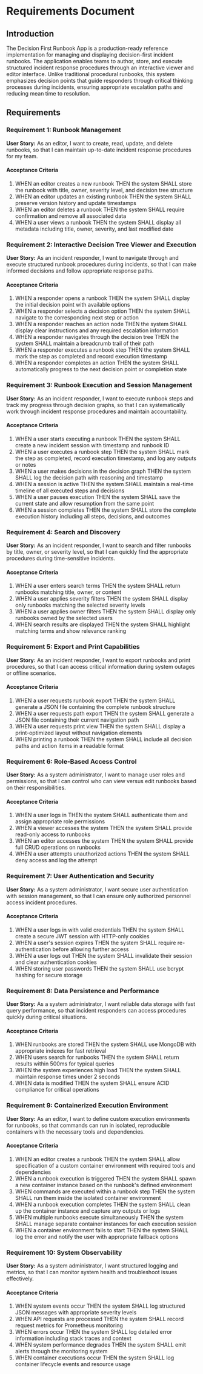 # Requirements Document

## Introduction

The Decision First Runbook App is a production-ready reference implementation for managing and displaying decision-first incident runbooks. The application enables teams to author, store, and execute structured incident response procedures through an interactive viewer and editor interface. Unlike traditional procedural runbooks, this system emphasizes decision points that guide responders through critical thinking processes during incidents, ensuring appropriate escalation paths and reducing mean time to resolution.

## Requirements

### Requirement 1: Runbook Management

**User Story:** As an editor, I want to create, read, update, and delete runbooks, so that I can maintain up-to-date incident response procedures for my team.

#### Acceptance Criteria

1. WHEN an editor creates a new runbook THEN the system SHALL store the runbook with title, owner, severity level, and decision tree structure
2. WHEN an editor updates an existing runbook THEN the system SHALL preserve version history and update timestamps
3. WHEN an editor deletes a runbook THEN the system SHALL require confirmation and remove all associated data
4. WHEN a user views a runbook THEN the system SHALL display all metadata including title, owner, severity, and last modified date

### Requirement 2: Interactive Decision Tree Viewer and Execution

**User Story:** As an incident responder, I want to navigate through and execute structured runbook procedures during incidents, so that I can make informed decisions and follow appropriate response paths.

#### Acceptance Criteria

1. WHEN a responder opens a runbook THEN the system SHALL display the initial decision point with available options
2. WHEN a responder selects a decision option THEN the system SHALL navigate to the corresponding next step or action
3. WHEN a responder reaches an action node THEN the system SHALL display clear instructions and any required escalation information
4. WHEN a responder navigates through the decision tree THEN the system SHALL maintain a breadcrumb trail of their path
5. WHEN a responder executes a runbook step THEN the system SHALL mark the step as completed and record execution timestamp
6. WHEN a responder completes an action THEN the system SHALL automatically progress to the next decision point or completion state

### Requirement 3: Runbook Execution and Session Management

**User Story:** As an incident responder, I want to execute runbook steps and track my progress through decision graphs, so that I can systematically work through incident response procedures and maintain accountability.

#### Acceptance Criteria

1. WHEN a user starts executing a runbook THEN the system SHALL create a new incident session with timestamp and runbook ID
2. WHEN a user executes a runbook step THEN the system SHALL mark the step as completed, record execution timestamp, and log any outputs or notes
3. WHEN a user makes decisions in the decision graph THEN the system SHALL log the decision path with reasoning and timestamp
4. WHEN a session is active THEN the system SHALL maintain a real-time timeline of all executed steps and decisions
5. WHEN a user pauses execution THEN the system SHALL save the current state and allow resumption from the same point
6. WHEN a session completes THEN the system SHALL store the complete execution history including all steps, decisions, and outcomes

### Requirement 4: Search and Discovery

**User Story:** As an incident responder, I want to search and filter runbooks by title, owner, or severity level, so that I can quickly find the appropriate procedures during time-sensitive incidents.

#### Acceptance Criteria

1. WHEN a user enters search terms THEN the system SHALL return runbooks matching title, owner, or content
2. WHEN a user applies severity filters THEN the system SHALL display only runbooks matching the selected severity levels
3. WHEN a user applies owner filters THEN the system SHALL display only runbooks owned by the selected users
4. WHEN search results are displayed THEN the system SHALL highlight matching terms and show relevance ranking

### Requirement 5: Export and Print Capabilities

**User Story:** As an incident responder, I want to export runbooks and print procedures, so that I can access critical information during system outages or offline scenarios.

#### Acceptance Criteria

1. WHEN a user requests runbook export THEN the system SHALL generate a JSON file containing the complete runbook structure
2. WHEN a user requests path export THEN the system SHALL generate a JSON file containing their current navigation path
3. WHEN a user requests print view THEN the system SHALL display a print-optimized layout without navigation elements
4. WHEN printing a runbook THEN the system SHALL include all decision paths and action items in a readable format

### Requirement 6: Role-Based Access Control

**User Story:** As a system administrator, I want to manage user roles and permissions, so that I can control who can view versus edit runbooks based on their responsibilities.

#### Acceptance Criteria

1. WHEN a user logs in THEN the system SHALL authenticate them and assign appropriate role permissions
2. WHEN a viewer accesses the system THEN the system SHALL provide read-only access to runbooks
3. WHEN an editor accesses the system THEN the system SHALL provide full CRUD operations on runbooks
4. WHEN a user attempts unauthorized actions THEN the system SHALL deny access and log the attempt

### Requirement 7: User Authentication and Security

**User Story:** As a system administrator, I want secure user authentication with session management, so that I can ensure only authorized personnel access incident procedures.

#### Acceptance Criteria

1. WHEN a user logs in with valid credentials THEN the system SHALL create a secure JWT session with HTTP-only cookies
2. WHEN a user's session expires THEN the system SHALL require re-authentication before allowing further access
3. WHEN a user logs out THEN the system SHALL invalidate their session and clear authentication cookies
4. WHEN storing user passwords THEN the system SHALL use bcrypt hashing for secure storage

### Requirement 8: Data Persistence and Performance

**User Story:** As a system administrator, I want reliable data storage with fast query performance, so that incident responders can access procedures quickly during critical situations.

#### Acceptance Criteria

1. WHEN runbooks are stored THEN the system SHALL use MongoDB with appropriate indexes for fast retrieval
2. WHEN users search for runbooks THEN the system SHALL return results within 500ms for typical queries
3. WHEN the system experiences high load THEN the system SHALL maintain response times under 2 seconds
4. WHEN data is modified THEN the system SHALL ensure ACID compliance for critical operations

### Requirement 9: Containerized Execution Environment

**User Story:** As an editor, I want to define custom execution environments for runbooks, so that commands can run in isolated, reproducible containers with the necessary tools and dependencies.

#### Acceptance Criteria

1. WHEN an editor creates a runbook THEN the system SHALL allow specification of a custom container environment with required tools and dependencies
2. WHEN a runbook execution is triggered THEN the system SHALL spawn a new container instance based on the runbook's defined environment
3. WHEN commands are executed within a runbook step THEN the system SHALL run them inside the isolated container environment
4. WHEN a runbook execution completes THEN the system SHALL clean up the container instance and capture any outputs or logs
5. WHEN multiple runbooks execute simultaneously THEN the system SHALL manage separate container instances for each execution session
6. WHEN a container environment fails to start THEN the system SHALL log the error and notify the user with appropriate fallback options

### Requirement 10: System Observability

**User Story:** As a system administrator, I want structured logging and metrics, so that I can monitor system health and troubleshoot issues effectively.

#### Acceptance Criteria

1. WHEN system events occur THEN the system SHALL log structured JSON messages with appropriate severity levels
2. WHEN API requests are processed THEN the system SHALL record request metrics for Prometheus monitoring
3. WHEN errors occur THEN the system SHALL log detailed error information including stack traces and context
4. WHEN system performance degrades THEN the system SHALL emit alerts through the monitoring system
5. WHEN container executions occur THEN the system SHALL log container lifecycle events and resource usage

